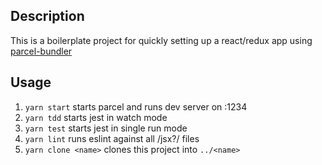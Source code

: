 ## Description

This is a boilerplate project for quickly setting up a react/redux app using [parcel-bundler](https://github.com/parcel-bundler/parcel)

## Usage

1. `yarn start` starts parcel and runs dev server on :1234
1. `yarn tdd` starts jest in watch mode
1. `yarn test` starts jest in single run mode
1. `yarn lint` runs eslint against all /jsx?/ files
1. `yarn clone <name>` clones this project into `../<name>`
